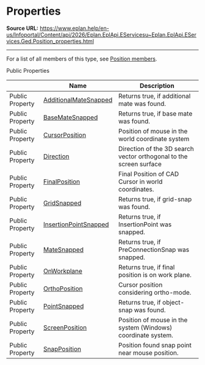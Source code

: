 # Properties

**Source URL:** https://www.eplan.help/en-us/Infoportal/Content/api/2026/Eplan.EplApi.EServicesu~Eplan.EplApi.EServices.Ged.Position_properties.html

---

For a list of all members of this type, see [Position members](Eplan.EplApi.EServicesu~Eplan.EplApi.EServices.Ged.Position_members.html).

Public Properties

|  | Name | Description |
| --- | --- | --- |
| Public Property | [AdditionalMateSnapped](Eplan.EplApi.EServicesu~Eplan.EplApi.EServices.Ged.Position~AdditionalMateSnapped.html) | Returns true, if additional mate was found. |
| Public Property | [BaseMateSnapped](Eplan.EplApi.EServicesu~Eplan.EplApi.EServices.Ged.Position~BaseMateSnapped.html) | Returns true, if base mate was found. |
| Public Property | [CursorPosition](Eplan.EplApi.EServicesu~Eplan.EplApi.EServices.Ged.Position~CursorPosition.html) | Position of mouse in the world coordinate system |
| Public Property | [Direction](Eplan.EplApi.EServicesu~Eplan.EplApi.EServices.Ged.Position~Direction.html) | Direction of the 3D search vector orthogonal to the screen surface |
| Public Property | [FinalPosition](Eplan.EplApi.EServicesu~Eplan.EplApi.EServices.Ged.Position~FinalPosition.html) | Final Position of CAD Cursor in world coordinates. |
| Public Property | [GridSnapped](Eplan.EplApi.EServicesu~Eplan.EplApi.EServices.Ged.Position~GridSnapped.html) | Returns true, if grid-snap was found. |
| Public Property | [InsertionPointSnapped](Eplan.EplApi.EServicesu~Eplan.EplApi.EServices.Ged.Position~InsertionPointSnapped.html) | Returns true, if InsertionPoint was snapped. |
| Public Property | [MateSnapped](Eplan.EplApi.EServicesu~Eplan.EplApi.EServices.Ged.Position~MateSnapped.html) | Returns true, if PreConnectionSnap was snapped. |
| Public Property | [OnWorkplane](Eplan.EplApi.EServicesu~Eplan.EplApi.EServices.Ged.Position~OnWorkplane.html) | Returns true, if final position is on work plane. |
| Public Property | [OrthoPosition](Eplan.EplApi.EServicesu~Eplan.EplApi.EServices.Ged.Position~OrthoPosition.html) | Cursor position considering ortho-mode. |
| Public Property | [PointSnapped](Eplan.EplApi.EServicesu~Eplan.EplApi.EServices.Ged.Position~PointSnapped.html) | Returns true, if object-snap was found. |
| Public Property | [ScreenPosition](Eplan.EplApi.EServicesu~Eplan.EplApi.EServices.Ged.Position~ScreenPosition.html) | Position of mouse in the system (Windows) coordinate system. |
| Public Property | [SnapPosition](Eplan.EplApi.EServicesu~Eplan.EplApi.EServices.Ged.Position~SnapPosition.html) | Position found snap point near mouse position. |



